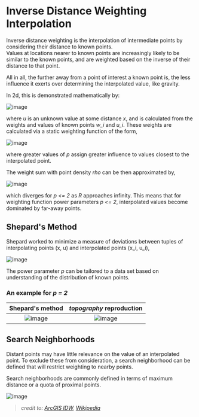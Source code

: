 # Inverse Distance Weighting Interpolation

Inverse distance weighting is the interpolation of intermediate points by considering their distance to known points.  
Values at locations nearer to known points are increasingly likely to be similar to the known points, and are weighted based on the inverse of their distance to that point.

All in all, the further away from a point of interest a known point is, the less influence it exerts over determining the interpolated value, like gravity.

In 2d, this is demonstrated mathematically by:

![image](https://user-images.githubusercontent.com/55027279/123363434-20328a00-d538-11eb-98f8-81af053ba7b3.png)

where *u* is an unknown value at some distance *x*, and is calculated from the weights and values of known points *w_i* and *u_i*. These weights are calculated via a static weighting function of the form,

![image](https://user-images.githubusercontent.com/55027279/123363389-02652500-d538-11eb-857e-ab6728ba5b9c.png)

where greater values of *p* assign greater influence to values closest to the interpolated point.

The weight sum with point density *rho* can be then approximated by,

![image](https://user-images.githubusercontent.com/55027279/123364632-6688e880-d53a-11eb-9175-6590cb7ab3bb.png)

which diverges for *p <= 2* as *R* approaches infinity. This means that for weighting function power parameters *p <= 2*, interpolated values become dominated by far-away points. 

## Shepard's Method

Shepard worked to minimize a measure of deviations between tuples of interpolating points (x, u) and interpolated points (x_i, u_i),

![image](https://user-images.githubusercontent.com/55027279/123363344-e3669300-d537-11eb-93f5-d098ac844f1d.png)

The power parameter *p* can be tailored to a data set based on understanding of the distribution of known points.

### An example for *p = 2*

| Shepard's method| *topography* reproduction |
| :-: | :-: |
| ![image](https://user-images.githubusercontent.com/55027279/123361851-60443d80-d535-11eb-8761-a0017807b56a.png) | ![image](https://user-images.githubusercontent.com/55027279/123362265-05f7ac80-d536-11eb-888d-f3bc74cf73e0.png) |

## Search Neighborhoods

Distant points may have little relevance on the value of an interpolated point. To exclude these from consideration, a search neighborhood can be defined that will restrict weighting to nearby points.

Search neighborhoods are commonly defined in terms of maximum distance or a quota of proximal points.

![image](https://user-images.githubusercontent.com/55027279/123366786-70144f80-d53e-11eb-8230-a9f812994f16.png)


> *credit to: [ArcGIS IDW](https://pro.arcgis.com/en/pro-app/latest/help/analysis/geostatistical-analyst/how-inverse-distance-weighted-interpolation-works.htm), [Wikipedia](https://en.wikipedia.org/wiki/Inverse_distance_weighting)*

